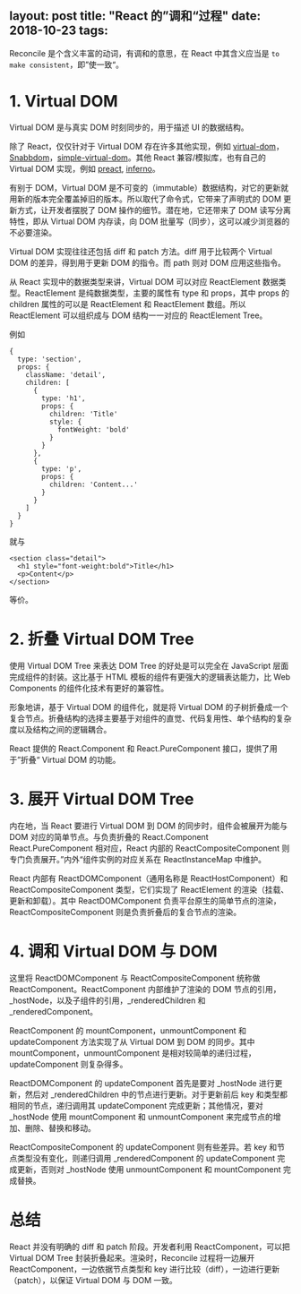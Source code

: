 layout: post
title: "React 的”调和“过程"
date: 2018-10-23
tags:
---

Reconcile 是个含义丰富的动词，有调和的意思，在 React 中其含义应当是 `to make consistent`，即”使一致“。

<!--more-->

# 1. Virtual DOM

Virtual DOM 是与真实 DOM 时刻同步的，用于描述 UI 的数据结构。

除了 React，仅仅针对于 Virtual DOM 存在许多其他实现，例如 [virtual-dom](https://github.com/Matt-Esch/virtual-dom)，[Snabbdom](https://github.com/snabbdom/snabbdom)，[simple-virtual-dom](https://github.com/livoras/simple-virtual-dom)。其他 React 兼容/模拟库，也有自己的 Virtual DOM 实现，例如 [preact](https://github.com/developit/preact), [inferno](https://github.com/infernojs/inferno)。

有别于 DOM，Virtual DOM 是不可变的（immutable）数据结构，对它的更新就用新的版本完全覆盖掉旧的版本。所以取代了命令式，它带来了声明式的 DOM 更新方式，让开发者摆脱了 DOM 操作的细节。潜在地，它还带来了 DOM 读写分离特性，即从 Virtual DOM 内存读，向 DOM 批量写（同步），这可以减少浏览器的不必要渲染。

Virtual DOM 实现往往还包括 diff 和 patch 方法。diff 用于比较两个 Virtual DOM 的差异，得到用于更新 DOM 的指令。而 path 则对 DOM 应用这些指令。

从 React 实现中的数据类型来讲，Virtual DOM 可以对应 ReactElement 数据类型。ReactElement 是纯数据类型，主要的属性有 type 和 props，其中 props 的 children 属性的可以是 ReactElement 和 ReactElement 数组。所以 ReactElement 可以组织成与 DOM 结构一一对应的 ReactElement Tree。

例如
```
{
  type: 'section',
  props: {
    className: 'detail',
    children: [
      {
        type: 'h1',
        props: {
          children: 'Title'
          style: {
            fontWeight: 'bold'
          }
        }
      },
      {
        type: 'p',
        props: {
          children: 'Content...'
        }
      }
    ]
  }
}
```
就与
```
<section class="detail">
  <h1 style="font-weight:bold">Title</h1>
  <p>Content</p>
</section>
```
等价。

# 2. 折叠 Virtual DOM Tree

使用 Virtual DOM Tree 来表达 DOM Tree 的好处是可以完全在 JavaScript 层面完成组件的封装。这比基于 HTML 模板的组件有更强大的逻辑表达能力，比 Web Components 的组件化技术有更好的兼容性。

形象地讲，基于 Virtual DOM 的组件化，就是将 Virtual DOM 的子树折叠成一个复合节点。折叠结构的选择主要基于对组件的直觉、代码复用性、单个结构的复杂度以及结构之间的逻辑耦合。

React 提供的 React.Component 和 React.PureComponent 接口，提供了用于”折叠“ Virtual DOM 的功能。

# 3. 展开 Virtual DOM Tree

内在地，当 React 要进行 Virtual DOM 到 DOM 的同步时，组件会被展开为能与 DOM 对应的简单节点。与负责折叠的 React.Component React.PureComponent 相对应，React 内部的 ReactCompositeComponent 则专门负责展开。”内外“组件实例的对应关系在 ReactInstanceMap 中维护。

React 内部有 ReactDOMComponent（通用名称是 ReactHostComponent）和 ReactCompositeComponent 类型，它们实现了 ReactElement 的渲染（挂载、更新和卸载）。其中 ReactDOMComponent 负责平台原生的简单节点的渲染，ReactCompositeComponent 则是负责折叠后的复合节点的渲染。

# 4. 调和 Virtual DOM 与 DOM

这里将 ReactDOMComponent 与 ReactCompositeComponent 统称做 ReactComponent。ReactComponent 内部维护了渲染的 DOM 节点的引用，_hostNode，以及子组件的引用，_renderedChildren 和 _renderedComponent。

ReactComponent 的 mountComponent，unmountComponent 和 updateComponent 方法实现了从 Virtual DOM 到 DOM 的同步。其中 mountComponent，unmountComponent 是相对较简单的递归过程，updateComponent 则复杂得多。

ReactDOMComponent 的 updateComponent 首先是要对 _hostNode 进行更新，然后对 _renderedChildren 中的节点进行更新。对于更新前后 key 和类型都相同的节点，递归调用其 updateComponent 完成更新；其他情况，要对 _hostNode 使用 mountComponent 和 unmountComponent 来完成节点的增加、删除、替换和移动。

ReactCompositeComponent 的 updateComponent 则有些差异。若 key 和节点类型没有变化，则递归调用 _renderedComponent 的 updateComponent 完成更新，否则对 _hostNode 使用 unmountComponent 和 mountComponent 完成替换。

# 总结

React 并没有明确的 diff 和 patch 阶段。开发者利用 ReactComponent，可以把 Virtual DOM Tree 封装折叠起来。渲染时，Reconcile 过程将一边展开 ReactComponent，一边依据节点类型和 key 进行比较（diff），一边进行更新（patch），以保证 Virtual DOM 与 DOM 一致。
